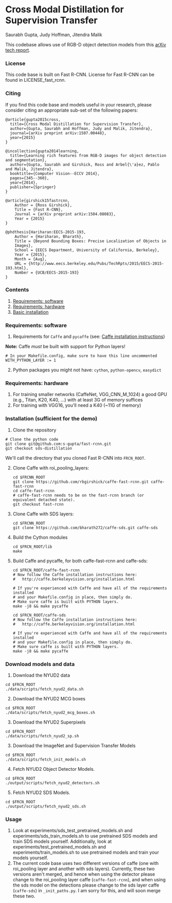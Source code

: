 # Cross Modal Distillation for Supervision Transfer
Saurabh Gupta, Judy Hoffman, Jitendra Malik

This codebase allows use of RGB-D object detection models from this [arXiv tech report](http://arxiv.org/abs/1507.00448). 

### License

This code base is built on Fast R-CNN. License for Fast R-CNN can be found in LICENSE_fast_rcnn.

### Citing 

If you find this code base and models useful in your research, please consider citing an appropriate sub-set of the following papers:

    @article{gupta2015cross,
      title={Cross Modal Distillation for Supervision Transfer},
      author={Gupta, Saurabh and Hoffman, Judy and Malik, Jitendra},
      journal={arXiv preprint arXiv:1507.00448},
      year={2015}
    }

    @incollection{gupta2014learning,
      title={Learning rich features from RGB-D images for object detection and segmentation},
      author={Gupta, Saurabh and Girshick, Ross and Arbel{\'a}ez, Pablo and Malik, Jitendra},
      booktitle={Computer Vision--ECCV 2014},
      pages={345--360},
      year={2014},
      publisher={Springer}
    }

    @article{girshick15fastrcnn,
        Author = {Ross Girshick},
        Title = {Fast R-CNN},
        Journal = {arXiv preprint arXiv:1504.08083},
        Year = {2015}
    }
    
    @phdthesis{Hariharan:EECS-2015-193,
    	Author = {Hariharan, Bharath},
        Title = {Beyond Bounding Boxes: Precise Localization of Objects in
        Images},
        School = {EECS Department, University of California, Berkeley},
        Year = {2015},
        Month = {Aug},
        URL = {http://www.eecs.berkeley.edu/Pubs/TechRpts/2015/EECS-2015-193.html},
       	Number = {UCB/EECS-2015-193}
    }

### Contents
1. [Requirements: software](#requirements-software)
2. [Requirements: hardware](#requirements-hardware)
3. [Basic installation](#installation-sufficient-for-the-demo)

### Requirements: software

1. Requirements for `Caffe` and `pycaffe` (see: [Caffe installation instructions](http://caffe.berkeleyvision.org/installation.html))

  **Note:** Caffe *must* be built with support for Python layers!

  ```make
  # In your Makefile.config, make sure to have this line uncommented
  WITH_PYTHON_LAYER := 1
  ```

2. Python packages you might not have: `cython`, `python-opencv`, `easydict`

### Requirements: hardware

1. For training smaller networks (CaffeNet, VGG_CNN_M_1024) a good GPU (e.g., Titan, K20, K40, ...) with at least 3G of memory suffices
2. For training with VGG16, you'll need a K40 (~11G of memory)

### Installation (sufficient for the demo)

1. Clone the repository
  ```Shell
  # Clone the python code
  git clone git@github.com:s-gupta/fast-rcnn.git
  git checkout sds-distillation
  ```
  We'll call the directory that you cloned Fast R-CNN into `FRCN_ROOT`. 

2. Clone Caffe with roi_pooling_layers:

    ```Shell
    cd $FRCNN_ROOT
    git clone https://github.com/rbgirshick/caffe-fast-rcnn.git caffe-fast-rcnn
    cd caffe-fast-rcnn
    # caffe-fast-rcnn needs to be on the fast-rcnn branch (or equivalent detached state).
    git checkout fast-rcnn
    ```
    
3. Clone Caffe with SDS layers:

    ```Shell
    cd $FRCNN_ROOT
    git clone https://github.com/bharath272/caffe-sds.git caffe-sds
    ```
    
3. Build the Cython modules
    ```Shell
    cd $FRCN_ROOT/lib
    make
    ```
    
4. Build Caffe and pycaffe, for both caffe-fast-rcnn and caffe-sds:
    ```Shell
    cd $FRCN_ROOT/caffe-fast-rcnn
    # Now follow the Caffe installation instructions here:
    #   http://caffe.berkeleyvision.org/installation.html

    # If you're experienced with Caffe and have all of the requirements installed
    # and your Makefile.config in place, then simply do.
    # Make sure caffe is built with PYTHON layers.
    make -j8 && make pycaffe
    
    cd $FRCN_ROOT/caffe-sds
    # Now follow the Caffe installation instructions here:
    #   http://caffe.berkeleyvision.org/installation.html

    # If you're experienced with Caffe and have all of the requirements installed
    # and your Makefile.config in place, then simply do.
    # Make sure caffe is built with PYTHON layers.
    make -j8 && make pycaffe
    ```
    
### Download models and data
1. Download the NYUD2 data

  ```Shell
  cd $FRCN_ROOT
  ./data/scripts/fetch_nyud2_data.sh
  ```
	
2. Download the NYUD2 MCG boxes

  ```Shell
  cd $FRCN_ROOT
  ./data/scripts/fetch_nyud2_mcg_boxes.sh
  ```
  
3. Download the NYUD2 Superpixels

  ```Shell
  cd $FRCN_ROOT
  ./data/scripts/fetch_nyud2_sp.sh
  ```

3. Download the ImageNet and Supervision Transfer Models 

  ```Shell
  cd $FRCN_ROOT
  ./data/scripts/fetch_init_models.sh
  ```

4. Fetch NYUD2 Object Detector Models.

  ```Shell
  cd $FRCN_ROOT
  ./output/scripts/fetch_nyud2_detectors.sh
  ```

5. Fetch NYUD2 SDS Models.

  ```Shell
  cd $FRCN_ROOT
  ./output/scripts/fetch_nyud2_sds.sh
  ```

### Usage

1. Look at experiments/sds_test_pretrained_models.sh and experiments/sds_train_models.sh to use pretrained SDS models and train SDS models yourself. Additionally, look at experiments/test_pretrained_models.sh and experiments/train_models.sh to use pretrained models and train your models yourself.
2. The current code base uses two different versions of caffe (one with roi_pooling layer and another with sds layers). Currently, these two versions aren't merged, and hence when using the detector please change to the roi_pooling layer caffe (``caffe-fast-rcnn``), and when using the sds model on the detections please change to the sds layer caffe (``caffe-sds``) in ``_init_paths.py``. I am sorry for this, and will soon merge these two.

